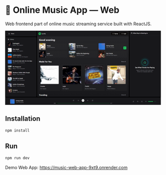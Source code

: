 # 🎵 Online Music App — Web
Web frontend part of online music streaming service built with ReactJS.

<img src="readme/desktop.png"/>

## Installation

```bash
npm install
```

## Run

```bash
npm run dev
```

Demo Web App: https://music-web-app-9xt9.onrender.com
